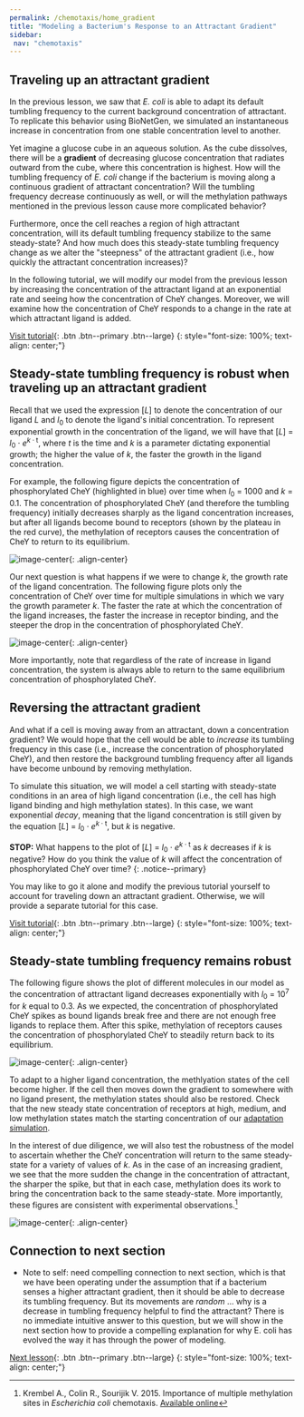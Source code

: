 ```yaml
---
permalink: /chemotaxis/home_gradient
title: "Modeling a Bacterium's Response to an Attractant Gradient"
sidebar:
 nav: "chemotaxis"
---
```


## Traveling up an attractant gradient

In the previous lesson, we saw that *E. coli* is able to adapt its default tumbling frequency to the current background concentration of attractant. To replicate this behavior using BioNetGen, we simulated an instantaneous increase in concentration from one stable concentration level to another.

Yet imagine a glucose cube in an aqueous solution. As the cube dissolves, there will be a **gradient** of decreasing glucose concentration that radiates outward from the cube, where this concentration is highest. How will the tumbling frequency of *E. coli* change if the bacterium is moving along a continuous gradient of attractant concentration?  Will the tumbling frequency decrease continuously as well, or will the methylation pathways mentioned in the previous lesson cause more complicated behavior?

Furthermore, once the cell reaches a region of high attractant concentration, will its default tumbling frequency stabilize to the same steady-state?  And how much does this steady-state tumbling frequency change as we alter the "steepness" of the attractant gradient (i.e., how quickly the attractant concentration increases)?

In the following tutorial, we will modify our model from the previous lesson by increasing the concentration of the attractant ligand at an exponential rate and seeing how the concentration of CheY changes. Moreover, we will examine how the concentration of CheY responds to a change in the rate at which attractant ligand is added.

[Visit tutorial](tutorial_gradient){: .btn .btn--primary .btn--large}
{: style="font-size: 100%; text-align: center;"}

## Steady-state tumbling frequency is robust when traveling up an attractant gradient

Recall that we used the expression [*L*] to denote the concentration of our ligand *L* and *l*<sub>0</sub> to denote the ligand's initial concentration. To represent exponential growth in the concentration of the ligand, we will have that [*L*] = *l*<sub>0</sub> · *e*<sup>*k* · t</sup>, where *t* is the time and *k* is a parameter dictating exponential growth; the higher the value of *k*, the faster the growth in the ligand concentration.

For example, the following figure depicts the concentration of phosphorylated CheY (highlighted in blue) over time when *l*<sub>0</sub> = 1000 and *k* = 0.1. The concentration of phosphorylated CheY (and therefore the tumbling frequency) initially decreases sharply as the ligand concentration increases, but after all ligands become bound to receptors (shown by the plateau in the red curve), the methylation of receptors causes the concentration of CheY to return to its equilibrium.

![image-center](../assets/images/chemotaxis_tutorial_addition01.png){: .align-center}

Our next question is what happens if we were to change *k*, the growth rate of the ligand concentration. The following figure plots only the concentration of CheY over time for multiple simulations in which we vary the growth parameter *k*. The faster the rate at which the concentration of the ligand increases, the faster the increase in receptor binding, and the steeper the drop in the concentration of phosphorylated CheY.

![image-center](../assets/images/chemotaxis_tutorial_addition03.png){: .align-center}

More importantly, note that regardless of the rate of increase in ligand concentration, the system is always able to return to the same equilibrium concentration of phosphorylated CheY.

## Reversing the attractant gradient

And what if a cell is moving away from an attractant, down a concentration gradient? We would hope that the cell would be able to *increase* its tumbling frequency in this case (i.e., increase the concentration of phosphorylated CheY), and then restore the background tumbling frequency after all ligands have become unbound by removing methylation.

To simulate this situation, we will model a cell starting with steady-state conditions in an area of high ligand concentration (i.e., the cell has high ligand binding and high methylation states). In this case, we want exponential *decay*, meaning that the ligand concentration is still given by the equation [*L*] = *l*<sub>0</sub> · *e*<sup>*k* · t</sup>, but *k* is negative.

**STOP:** What happens to the plot of [*L*] = *l*<sub>0</sub> · *e*<sup>*k* · t</sup> as *k* decreases if *k* is negative? How do you think the value of *k* will affect the concentration of phosphorylated CheY over time?
{: .notice--primary}

You may like to go it alone and modify the previous tutorial yourself to account for traveling down an attractant gradient. Otherwise, we will provide a separate tutorial for this case.

[Visit tutorial](tutorial_removal){: .btn .btn--primary .btn--large}
{: style="font-size: 100%; text-align: center;"}

## Steady-state tumbling frequency remains robust

The following figure shows the plot of different molecules in our model as the concentration of attractant ligand decreases exponentially with *l*<sub>0</sub> = 10<sup>7</sup> for *k* equal to 0.3. As we expected, the concentration of phosphorylated CheY spikes as bound ligands break free and there are not enough free ligands to replace them. After this spike, methylation of receptors causes the concentration of phosphorylated CheY to steadily return back to its equilibrium.

![image-center](../assets/images/chemotaxis_tutorial_removal01.png){: .align-center}

To adapt to a higher ligand concentration, the methlyation states of the cell become higher. If the cell then moves down the gradient to somewhere with no ligand present, the methylation states should also be restored. Check that the new steady state concentration of receptors at high, medium, and low methylation states match the starting concentration of our [adaptation simulation](tutorial_adap).

In the interest of due diligence, we will also test the robustness of the model to ascertain whether the CheY concentration will return to the same steady-state for a variety of values of *k*. As in the case of an increasing gradient, we see that the more sudden the change in the concentration of attractant, the sharper the spike, but that in each case, methylation does its work to bring the concentration back to the same steady-state. More importantly, these figures are consistent with experimental observations.[^Krembel2015]

![image-center](../assets/images/chemotaxis_tutorial_removal02.png){: .align-center}

## Connection to next section

* Note to self: need compelling connection to next section, which is that we have been operating under the assumption that if a bacterium senses a higher attractant gradient, then it should be able to decrease its tumbling frequency.  But its movements are *random* ... why is a decrease in tumbling frequency helpful to find the attractant?  There is no immediate intuitive answer to this question, but we will show in the next section how to provide a compelling explanation for why E. coli has evolved the way it has through the power of modeling.

[Next lesson](home_conclusion){: .btn .btn--primary .btn--large}
{: style="font-size: 100%; text-align: center;"}

[^Krembel2015]: Krembel A., Colin R., Sourijik V. 2015. Importance of multiple methylation sites in *Escherichia coli* chemotaxis. [Available online](https://journals.plos.org/plosone/article?id=10.1371/journal.pone.0145582)

